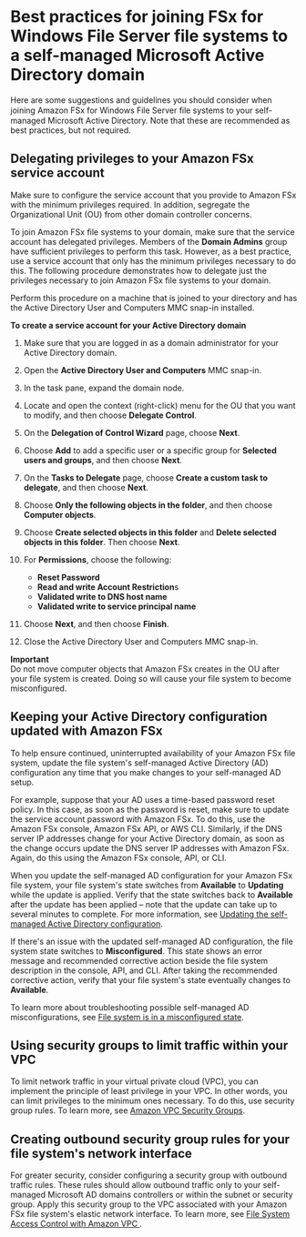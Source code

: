 # Best practices for joining FSx for Windows File Server file systems to a self\-managed Microsoft Active Directory domain<a name="self-managed-AD-best-practices"></a>

Here are some suggestions and guidelines you should consider when joining Amazon FSx for Windows File Server ﬁle systems to your self\-managed Microsoft Active Directory\. Note that these are recommended as best practices, but not required\.

## Delegating privileges to your Amazon FSx service account<a name="connect_delegate_privileges"></a>

Make sure to configure the service account that you provide to Amazon FSx with the minimum privileges required\. In addition, segregate the Organizational Unit \(OU\) from other domain controller concerns\. 

To join Amazon FSx file systems to your domain, make sure that the service account has delegated privileges\. Members of the **Domain Admins** group have sufficient privileges to perform this task\. However, as a best practice, use a service account that only has the minimum privileges necessary to do this\. The following procedure demonstrates how to delegate just the privileges necessary to join Amazon FSx file systems to your domain\.

Perform this procedure on a machine that is joined to your directory and has the Active Directory User and Computers MMC snap\-in installed\. 

**To create a service account for your Active Directory domain**

1. Make sure that you are logged in as a domain administrator for your Active Directory domain\. 

1. Open the **Active Directory User and Computers** MMC snap\-in\.

1. In the task pane, expand the domain node\. 

1. Locate and open the context \(right\-click\) menu for the OU that you want to modify, and then choose **Delegate Control**\.

1. On the **Delegation of Control Wizard** page, choose **Next**\.

1. Choose **Add** to add a specific user or a specific group for **Selected users and groups**, and then choose **Next**\.

1. On the **Tasks to Delegate** page, choose **Create a custom task to delegate**, and then choose **Next**\.

1. Choose **Only the following objects in the folder**, and then choose **Computer objects**\.

1. Choose **Create selected objects in this folder** and **Delete selected objects in this folder**\. Then choose **Next**\.

1. For **Permissions**, choose the following:
   + **Reset Password**
   + **Read and write Account Restriction**s
   + **Validated write to DNS host name**
   + **Validated write to service principal name**

1. Choose **Next**, and then choose **Finish**\.

1. Close the Active Directory User and Computers MMC snap\-in\.

**Important**  
Do not move computer objects that Amazon FSx creates in the OU after your file system is created\. Doing so will cause your file system to become misconfigured\.

## Keeping your Active Directory configuration updated with Amazon FSx<a name="keep-ad-config-updated"></a>

To help ensure continued, uninterrupted availability of your Amazon FSx file system, update the file system's self\-managed Active Directory \(AD\) configuration any time that you make changes to your self\-managed AD setup\. 

For example, suppose that your AD uses a time\-based password reset policy\. In this case, as soon as the password is reset, make sure to update the service account password with Amazon FSx\. To do this, use the Amazon FSx console, Amazon FSx API, or AWS CLI\. Similarly, if the DNS server IP addresses change for your Active Directory domain, as soon as the change occurs update the DNS server IP addresses with Amazon FSx\. Again, do this using the Amazon FSx console, API, or CLI\. 

When you update the self\-managed AD configuration for your Amazon FSx file system, your file system's state switches from **Available** to **Updating** while the update is applied\. Verify that the state switches back to **Available** after the update has been applied – note that the update can take up to several minutes to complete\. For more information, see [Updating the self\-managed Active Directory configuration](update-self-ad-config.md)\.

If there's an issue with the updated self\-managed AD configuration, the file system state switches to **Misconfigured**\. This state shows an error message and recommended corrective action beside the file system description in the console, API, and CLI\. After taking the recommended corrective action, verify that your file system's state eventually changes to **Available**\.

To learn more about troubleshooting possible self\-managed AD misconfigurations, see [File system is in a misconfigured state](misconfigured-ad-config.md)\.

## Using security groups to limit traffic within your VPC<a name="least-privilege-sg-rules"></a>

To limit network traffic in your virtual private cloud \(VPC\), you can implement the principle of least privilege in your VPC\. In other words, you can limit privileges to the minimum ones necessary\. To do this, use security group rules\. To learn more, see [Amazon VPC Security Groups](limit-access-security-groups.md#fsx-vpc-security-groups)\. 

## Creating outbound security group rules for your file system's network interface<a name="sg-rules-fsx-eni"></a>

For greater security, consider configuring a security group with outbound traffic rules\. These rules should allow outbound traffic only to your self\-managed Microsoft AD domains controllers or within the subnet or security group\. Apply this security group to the VPC associated with your Amazon FSx file system's elastic network interface\. To learn more, see [ File System Access Control with Amazon VPC ](limit-access-security-groups.md)\. 